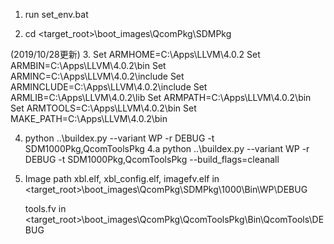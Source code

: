 1. run set_env.bat

2. cd <target_root>\boot_images\QcomPkg\SDMPkg

(2019/10/28更新)
3.
Set ARMHOME=C:\Apps\LLVM\4.0.2
Set ARMBIN=C:\Apps\LLVM\4.0.2\bin
Set ARMINC=C:\Apps\LLVM\4.0.2\include
Set ARMINCLUDE=C:\Apps\LLVM\4.0.2\include
Set ARMLIB=C:\Apps\LLVM\4.0.2\lib
Set ARMPATH=C:\Apps\LLVM\4.0.2\bin
Set ARMTOOLS=C:\Apps\LLVM\4.0.2\bin
Set MAKE_PATH=C:\Apps\LLVM\4.0.2\bin

4. python ..\buildex.py --variant WP -r DEBUG -t SDM1000Pkg,QcomToolsPkg
4.a python ..\buildex.py --variant WP -r DEBUG -t SDM1000Pkg,QcomToolsPkg --build_flags=cleanall

5. Image path
    xbl.elf, xbl_config.elf, imagefv.elf in <target_root>\boot_images\QcomPkg\SDMPkg\1000\Bin\WP\DEBUG

    tools.fv in <target_root>\boot_images\QcomPkg\QcomToolsPkg\Bin\QcomTools\DEBUG


